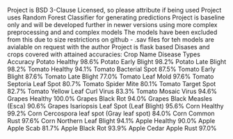 Project is BSD 3-Clause Licensed, so please attribute if being used
Project uses Random Forest Classifier for generating predictions
Project is baseline only and will be developed further in newer versions using more complex preprocessing and and complex models
The models have been excluded from this due to size restrictions on github - .sav files for teh models are avialable on request with the author
Project is flask based
Disases and crops covered with attained accuracies:
Crop Name	Disease Types	Accuracy
Potato	Healthy	98.6%
Potato	Early Blight	98.2%
Potato	Late Blight	98.2%
Tomato	Healthy	94.1%
Tomato	Bacterial Spot	87.5%
Tomato	Early Blight	87.6%
Tomato	Late Blight	77.0%
Tomato	Leaf Mold	97.6%
Tomato	Septoria Leaf Spot	80.7%
Tomato	Spider Mite	80.1%
Tomato	Target Spot	82.7%
Tomato	Yellow Leaf Curl Virus	83.3%
Tomato	Mosaic Virus	94.6%
Grapes	Healthy	100.0%
Grapes	Black Rot	94.0%
Grapes	Black Measles (Esca)	90.6%
Grapes	Isariopsis Leaf Spot (Leaf Blight)	95.6%
Corn	Healthy	99.2%
Corn	Cercospora leaf spot (Gray leaf spot)	84.0%
Corn	Common Rust	97.6%
Corn	Northern Leaf Blight	94.1%
Apple	Healthy	90.0%
Apple	Apple Scab	81.7%
Apple	Black Rot	93.9%
Apple	Cedar Apple Rust	97.0%
